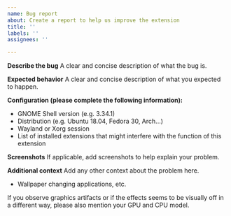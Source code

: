 ```yaml
---
name: Bug report
about: Create a report to help us improve the extension
title: ''
labels: ''
assignees: ''

---
```


**Describe the bug**
A clear and concise description of what the bug is.

**Expected behavior**
A clear and concise description of what you expected to happen.

**Configuration (please complete the following information):**
 - GNOME Shell version (e.g. 3.34.1)
 - Distribution (e.g. Ubuntu 18.04, Fedora 30, Arch...)
 - Wayland or Xorg session
 - List of installed extensions that might interfere with the function of this extension

**Screenshots**
If applicable, add screenshots to help explain your problem.

**Additional context**
Add any other context about the problem here.
 - Wallpaper changing applications, etc.

If you observe graphics artifacts or if the effects seems to be visually off in a different way, please also mention your GPU and CPU model.
